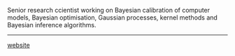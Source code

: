 Senior research ccientist working on Bayesian calibration of computer models, Bayesian optimisation, Gaussian processes, kernel methods and Bayesian inference algorithms. 

---
<p> <a href="https://rafaeloliveira.me">website</a> </p>




